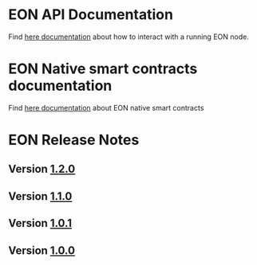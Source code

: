 #  EON API Documentation

Find [here documentation](/doc/api/index.md) about how to interact with a running EON node.

#  EON Native smart contracts documentation

Find [here documentation](/doc/nativesc/index.md) about EON native smart contracts

# EON Release Notes

## Version [1.2.0](/doc/release/1.2.0.md) 
## Version [1.1.0](/doc/release/1.1.0.md) 
## Version [1.0.1](/doc/release/1.0.1.md) 
## Version [1.0.0](/doc/release/1.0.0.md) 
